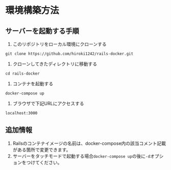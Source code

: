 # 環境構築方法

## サーバーを起動する手順

1. このリポジトリをローカル環境にクローンする
```
git clone https://github.com/hiroki1242/rails-docker.git
```

1. クローンしてきたディレクトリに移動する
```
cd rails-docker
```

1. コンテナを起動する
```
docker-compose up
```

1. ブラウザで下記URLにアクセスする
```
localhost:3000
```


## 追加情報

1. Railsのコンテナイメージの名前は、docker-compose内の該当コメント記載がある箇所で変更できます。
1. サーバーをタッチモードで起動する場合`docker-compose up`の後に`-d`オプションをつけてください。

